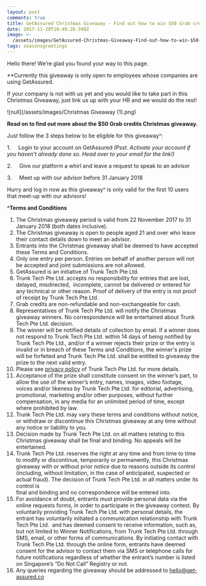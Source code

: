 ```yaml
---
layout: post
comments: true
title: GetAssured Christmas Giveaway - Find out how to win $50 Grab credits from us!
date: 2017-11-20T10:49:26.598Z
image: >-
  /assets/images/GetAssured-Christmas-Giveaway-Find-out-how-to-win-$50-Grab-credits-from-us!.jpg
tags: seasonsgreetings
---
```

Hello there! We’re glad you found your way to this page.

\*\*Currently this giveaway is only open to employees whose companies are using GetAssured.

If your company is not with us yet and you would like to take part in this Christmas Giveaway, just link us up with your HR and we would do the rest!

![null](/assets/images/Christmas Giveaway (1).png)

**Read on to find out more about the $50 Grab credits Christmas giveaway.**

Just follow the 3 steps below to be eligible for this giveaway^:

1\.     Login to your account on GetAssured *(Psst. Activate your account if you haven’t already done so. Head over to your email for the link!)*

2\.     Give our platform a whirl and leave a request to speak to an advisor

3\.     Meet up with our advisor before 31 January 2018

Hurry and log in now as this giveaway^ is only valid for the first 10 users that  meet-up with our advisors!

**^Terms and Conditions**

 1. The Christmas giveaway period is valid from 22 November 2017 to 31 January 2018 (both dates inclusive).
 2. The Christmas giveaway is open to people aged 21 and over who leave their contact details down to meet an advisor.
 3. Entrants into the Christmas giveaway shall be deemed to have accepted these Terms and Conditions.
 4. Only one entry per person. Entries on behalf of another person will not be accepted and joint submissions are not allowed.
 5. GetAssured is an initiative of Trunk Tech Pte Ltd.
 6. Trunk Tech Pte Ltd. accepts no responsibility for entries that are lost, delayed, misdirected,  incomplete, cannot be delivered or entered for any technical or other reason. Proof of delivery of the entry is not proof of receipt by Trunk Tech Pte Ltd.
 7. Grab credits are non-refundable and non-exchangeable for cash.
 8. Representatives of Trunk Tech Pte Ltd. will notify the Christmas giveaway winners. No correspondence will be entertained about Trunk Tech Pte Ltd. decision.
 9. The winner will be notified details of collection by email. If a winner does not respond to Trunk Tech Pte Ltd. within 14 days of being notified by Trunk Tech Pte Ltd., and/or if a winner rejects their prize or the entry is invalid or in breach of these Terms and Conditions, the winner's prize will be forfeited and Trunk Tech Pte Ltd. shall be entitled to giveaway the prize to the next valid entry.
10. Please see [privacy policy](https://app.get-assured.co/pages/privacy_policy) of Trunk Tech Pte Ltd. for more details.
11. Acceptance of the prize shall constitute consent on the winner’s part, to allow the use of the winner’s entry, names, images, video footage, voices and/or likeness by Trunk Tech Pte Ltd. for editorial, advertising, promotional, marketing and/or other purposes, without further compensation, in any media for an unlimited period of time, except where prohibited by law.
12. Trunk Tech Pte Ltd. may vary these terms and conditions without notice, or withdraw or discontinue this Christmas giveaway at any time without any notice or liability to you.
13. Decision made by Trunk Tech Pte Ltd. on all matters relating to this Christmas giveaway shall be final and binding. No appeals will be entertained.
14. Trunk Tech Pte Ltd. reserves the right at any time and from time to time to modify or discontinue, temporarily or permanently, this Christmas giveaway with or without prior notice due to reasons outside its control (including, without limitation, in the case of anticipated, suspected or actual fraud). The decision of Trunk Tech Pte Ltd. in all matters under its control is\
    final and binding and no correspondence will be entered into.
15. For avoidance of doubt, entrants must provide personal data via the online requests forms, in order to participate in the giveaway contest. By voluntarily providing Trunk Tech Pte Ltd. with personal details, the entrant has voluntarily initiated a communication relationship with Trunk Tech Pte Ltd.  and has deemed consent to receive information, such as, but not limited to Winner Notifications, from Trunk Tech Pte Ltd. through SMS, email, or other forms of communications. By initiating contact with Trunk Tech Pte Ltd. through the online form, entrants have deemed consent for the advisor to contact them via SMS or telephone calls for future notifications regardless of whether the entrant’s number is listed on Singapore’s “Do Not Call” Registry or not.
16. Any queries regarding the giveaway should be addressed to hello@get-assured.co
